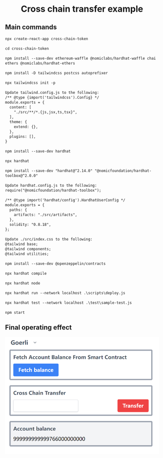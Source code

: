<h1 align="center">
Cross chain transfer example
</h1>


## Main commands

```
npx create-react-app cross-chain-token

cd cross-chain-token

npm install --save-dev ethereum-waffle @nomiclabs/hardhat-waffle chai ethers @nomiclabs/hardhat-ethers

npm install -D tailwindcss postcss autoprefixer

npx tailwindcss init -p

Update tailwind.config.js to the following:
/** @type {import('tailwindcss').Config} */
module.exports = {
  content: [
    "./src/**/*.{js,jsx,ts,tsx}",
  ],
  theme: {
    extend: {},
  },
  plugins: [],
}

npm install --save-dev hardhat

npx hardhat

npm install --save-dev "hardhat@^2.14.0" "@nomicfoundation/hardhat-toolbox@^2.0.0"

Update hardhat.config.js to the following:
require("@nomicfoundation/hardhat-toolbox");

/** @type import('hardhat/config').HardhatUserConfig */
module.exports = {
  paths: {
    artifacts: "./src/artifacts",
  },
  solidity: "0.8.18",
};

Update ./src/index.css to the following:
@tailwind base;
@tailwind components;
@tailwind utilities;

npm install --save-dev @openzeppelin/contracts

npx hardhat compile

npx hardhat node

npx hardhat run --network localhost .\scripts\deploy.js

npx hardhat test --network localhost .\test\sample-test.js

npm start
```
## Final operating effect
![cross-chain screenshot](https://github.com/Michael20150527/cross-chain-token/blob/master/cross-chain-token.png "cross chain transfer")
